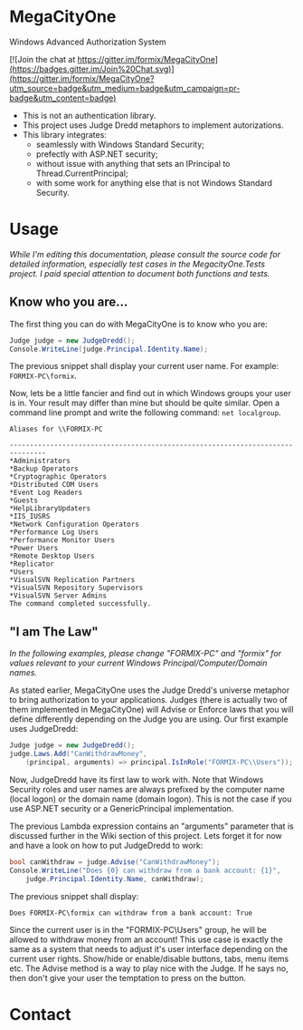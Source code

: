 # MegaCityOne
Windows Advanced Authorization System

[![Join the chat at https://gitter.im/formix/MegaCityOne](https://badges.gitter.im/Join%20Chat.svg)](https://gitter.im/formix/MegaCityOne?utm_source=badge&utm_medium=badge&utm_campaign=pr-badge&utm_content=badge)

* This is not an authentication library.
* This project uses Judge Dredd metaphors to implement autorizations.
* This library integrates:
    * seamlessly with Windows Standard Security;
    * prefectly with ASP.NET security;
    * without issue with anything that sets an IPrincipal to Thread.CurrentPrincipal;
    * with some work for anything else that is not Windows Standard Security.

# Usage

_While I'm editing this documentation, please consult the source code for 
detailed information, especially test cases in the MegacityOne.Tests
project. I paid special attention to document both functions and tests._

## Know who you are...

The first thing you can do with MegaCityOne is to know who you are:

```c#
Judge judge = new JudgeDredd();
Console.WriteLine(judge.Principal.Identity.Name);
```

The previous snippet shall display your current user name. For example:
`FORMIX-PC\formix`.

Now, lets be a little fancier and find out in which Windows groups your 
user is in. Your result may differ than mine but should be quite similar.
Open a command line prompt and write the following command: `net localgroup`.

```
Aliases for \\FORMIX-PC

-------------------------------------------------------------------------------
*Administrators
*Backup Operators
*Cryptographic Operators
*Distributed COM Users
*Event Log Readers
*Guests
*HelpLibraryUpdaters
*IIS_IUSRS
*Network Configuration Operators
*Performance Log Users
*Performance Monitor Users
*Power Users
*Remote Desktop Users
*Replicator
*Users
*VisualSVN Replication Partners
*VisualSVN Repository Supervisors
*VisualSVN Server Admins
The command completed successfully.
```

## "I am The Law"

_In the following examples, please change "FORMIX-PC" and "formix" for values
relevant to your current Windows Principal/Computer/Domain names._

As stated earlier, MegaCityOne uses the Judge Dredd's universe metaphor to 
bring authorization to your applications. Judges (there is actually two of 
them implemented in MegaCityOne) will Advise or Enforce laws that you will
define differently depending on the Judge you are using. Our first example
uses JudgeDredd:

```c#
Judge judge = new JudgeDredd();
judge.Laws.Add("CanWithdrawMoney", 
    (principal, arguments) => principal.IsInRole("FORMIX-PC\\Users"));
```

Now, JudgeDredd have its first law to work with. Note that Windows 
Security roles and user names are always prefixed by the computer name 
(local logon) or the domain name (domain logon). This is not the case if 
you use ASP.NET security or a GenericPrincipal implementation.

The previous Lambda expression contains an "arguments" parameter that is
discussed further in the Wiki section of this project. Lets forget it
for now and have a look on how to put JudgeDredd to work:

```c#
bool canWithdraw = judge.Advise("CanWithdrawMoney");
Console.WriteLine("Does {0} can withdraw from a bank account: {1}", 
    judge.Principal.Identity.Name, canWithdraw);
```

The previous snippet shall display: 
```
Does FORMIX-PC\formix can withdraw from a bank account: True
```

Since the current user is in the "FORMIX-PC\Users" group, he will be allowed
to withdraw money from an account! This use case is exactly the same as a
system that needs to adjust it's user interface depending on the current 
user rights. Show/hide or enable/disable buttons, tabs, menu items etc. The 
Advise method is a way to play nice with the Judge. If he says no, then don't
give your user the temptation to press on the button.





# Contact


